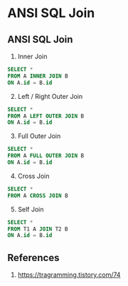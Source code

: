 # ANSI SQL Join

## ANSI SQL Join

1. Inner Join

```SQL
SELECT *
FROM A INNER JOIN B
ON A.id = B.id
```

2. Left / Right Outer Join

```SQL
SELECT *
FROM A LEFT OUTER JOIN B
ON A.id = B.id
```

3. Full Outer Join

```SQL
SELECT *
FROM A FULL OUTER JOIN B
ON A.id = B.id
```

4. Cross Join

```SQL
SELECT *
FROM A CROSS JOIN B
```

5. Self Join

```SQL
SELECT *
FROM T1 A JOIN T2 B
ON A.id = B.id
```

## References

1. https://tragramming.tistory.com/74
